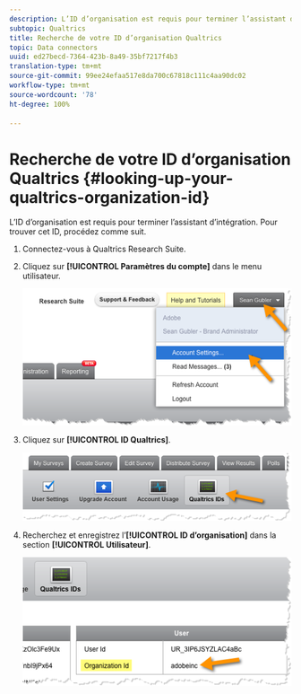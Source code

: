 ```yaml
---
description: L’ID d’organisation est requis pour terminer l’assistant d’intégration. Pour trouver cet ID, procédez comme suit.
subtopic: Qualtrics
title: Recherche de votre ID d’organisation Qualtrics
topic: Data connectors
uuid: ed27becd-7364-423b-8a49-35bf7217f4b3
translation-type: tm+mt
source-git-commit: 99ee24efaa517e8da700c67818c111c4aa90dc02
workflow-type: tm+mt
source-wordcount: '78'
ht-degree: 100%

---
```



# Recherche de votre ID d’organisation Qualtrics {#looking-up-your-qualtrics-organization-id}

L’ID d’organisation est requis pour terminer l’assistant d’intégration. Pour trouver cet ID, procédez comme suit.

1. Connectez-vous à Qualtrics Research Suite.
1. Cliquez sur **[!UICONTROL Paramètres du compte]** dans le menu utilisateur.

   ![](assets/qualtrics-org-id-1.png)

1. Cliquez sur **[!UICONTROL ID Qualtrics]**.

   ![](assets/qualtrics-org-id-2.png)

1. Recherchez et enregistrez l’**[!UICONTROL ID d’organisation]** dans la section **[!UICONTROL Utilisateur]**.

   ![](assets/qualtrics-org-id-3.png)

